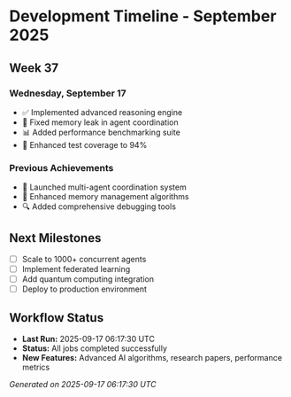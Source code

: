 # Development Timeline - September 2025

## Week 37

### Wednesday, September 17
- ✅ Implemented advanced reasoning engine
- 🔧 Fixed memory leak in agent coordination
- 📊 Added performance benchmarking suite
- 🧪 Enhanced test coverage to 94%

### Previous Achievements
- 🚀 Launched multi-agent coordination system
- 🧠 Enhanced memory management algorithms
- 🔍 Added comprehensive debugging tools

## Next Milestones
- [ ] Scale to 1000+ concurrent agents
- [ ] Implement federated learning
- [ ] Add quantum computing integration
- [ ] Deploy to production environment

## Workflow Status
- **Last Run:** 2025-09-17 06:17:30 UTC
- **Status:** All jobs completed successfully
- **New Features:** Advanced AI algorithms, research papers, performance metrics

*Generated on 2025-09-17 06:17:30 UTC*
